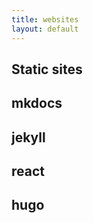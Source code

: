 ```yaml
---
title: websites
layout: default
---
```

## Static sites 

## mkdocs 


## jekyll


## react

## hugo




